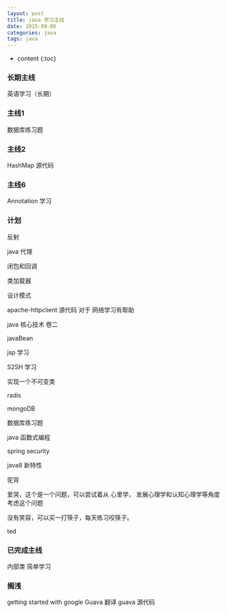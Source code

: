 ```yaml
---
layout: post
title: java 学习主线
date: 2015-09-06
categories: java
tags: java
---
```


* content
{:toc}

### 长期主线
英语学习（长期） 

### 主线1
数据库练习题

### 主线2
HashMap 源代码

### 主线6 
Annotation 学习

### 计划
反射

java 代理

闭包和回调

类加载器

设计模式

apache-httpclient 源代码 对于 网络学习有帮助

java 核心技术 卷二

javaBean 

jsp 学习

S2SH 学习

实现一个不可变类

radis 

mongoDB

数据库练习题

java 函数式编程

spring security 

java8 新特性

驼背

爱哭，这个是一个问题，可以尝试着从 心里学， 发展心理学和认知心理学等角度考虑这个问题

没有笑容，可以买一打筷子，每天练习咬筷子。

ted

### 已完成主线
内部类 简单学习


### 搁浅
getting started with google Guava 翻译
guava 源代码
